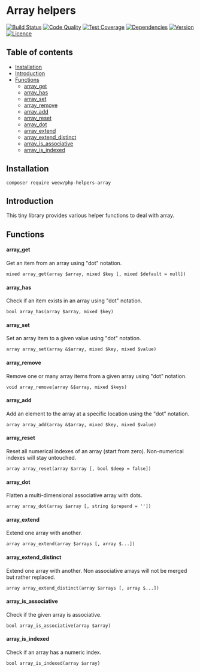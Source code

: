 # Array helpers

[![Build Status](https://img.shields.io/travis/weew/php-helpers-array.svg)](https://travis-ci.org/weew/php-helpers-array)
[![Code Quality](https://img.shields.io/scrutinizer/g/weew/php-helpers-array.svg)](https://scrutinizer-ci.com/g/weew/php-helpers-array)
[![Test Coverage](https://img.shields.io/coveralls/weew/php-helpers-array.svg)](https://coveralls.io/github/weew/php-helpers-array)
[![Dependencies](https://img.shields.io/versioneye/d/php/weew:php-helpers-array.svg)](https://versioneye.com/php/weew:php-helpers-array)
[![Version](https://img.shields.io/packagist/v/weew/php-helpers-array.svg)](https://packagist.org/packages/weew/php-helpers-array)
[![Licence](https://img.shields.io/packagist/l/weew/php-helpers-array.svg)](https://packagist.org/packages/weew/php-helpers-array)

## Table of contents

- [Installation](#installation)
- [Introduction](#introduction)
- [Functions](#functions)
    - [array_get](#array_get)
    - [array_has](#array_has)
    - [array_set](#array_set)
    - [array_remove](#array_remove)
    - [array_add](#array_add)
    - [array_reset](#array_reset)
    - [array_dot](#array_dot)
    - [array_extend](#array_extend)
    - [array_extend_distinct](#array_extend_distinct)
    - [array_is_associative](#array_is_associative)
    - [array_is_indexed](#array_is_indexed)

## Installation

`composer require weew/php-helpers-array`

## Introduction

This tiny library provides various helper functions to deal with array.

## Functions

#### array\_get

Get an item from an array using "dot" notation.

`mixed array_get(array $array, mixed $key [, mixed $default = null])`

#### array\_has

Check if an item exists in an array using "dot" notation.

`bool array_has(array $array, mixed $key)`

#### array\_set

Set an array item to a given value using "dot" notation.

`array array_set(array &$array, mixed $key, mixed $value)`

#### array\_remove

Remove one or many array items from a given array using "dot" notation.

`void array_remove(array &$array, mixed $keys)`

#### array\_add

Add an element to the array at a specific location using the "dot" notation.

`array array_add(array &$array, mixed $key, mixed $value)`

#### array\_reset

Reset all numerical indexes of an array (start from zero). Non-numerical indexes will stay untouched.

`array array_reset(array $array [, bool $deep = false])`

#### array\_dot

Flatten a multi-dimensional associative array with dots.

`array array_dot(array $array [, string $prepend = ''])`

#### array\_extend

Extend one array with another.

`array array_extend(array $arrays [, array $...])`

#### array\_extend\_distinct

Extend one array with another. Non associative arrays will not be merged but rather replaced.

`array array_extend_distinct(array $arrays [, array $...])`

#### array\_is\_associative

Check if the given array is associative.

`bool array_is_associative(array $array)`

#### array\_is\_indexed

Check if an array has a numeric index.

`bool array_is_indexed(array $array)`
